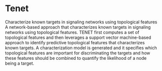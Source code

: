# Tenet
Characterize known targets in signaling networks using topological features
A network-based approach that characterizes known targets in signaling networks using topological features. TENET first computes a set of topological features and then leverages a support vector machine-based approach to identify predictive topological features that characterizes known targets. A characterization model is generated and it specifies which topological features are important for discriminating the targets and how these features should be combined to quantify the likelihood of a node being a target.
